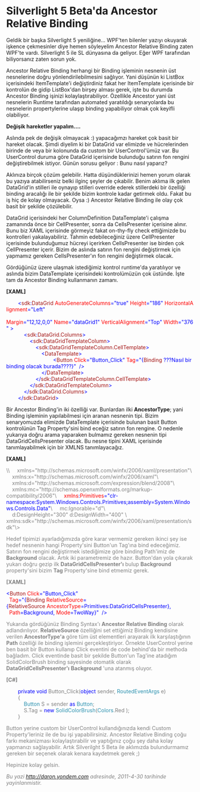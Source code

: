 # Silverlight 5 Beta'da Ancestor Relative Binding
Geldik bir başka Silverlight 5 yeniliğine... WPF'ten bilenler yazıyı
okuyarak işkence çekmesinler diye hemen söyleyelim Ancestor Relative
Binding zaten WPF'te vardı. Silverlight 5 ile SL dünyasına da geliyor.
Eğer WPF tarafından biliyorsanız zaten sorun yok.

Ancestor Relative Binding herhangi bir Binding işleminin nesnenin üst
nesnelerine doğru yönlendirilebilmesini sağlıyor. Yani düşünün ki
ListBox içerisindeki ItemTemplate'i değiştirdiniz fakat her ItemTemplate
içerisinde bir kontrolün de gidip ListBox'dan birşey alması gerek, işte
bu durumda Ancestor Binding işinizi kolaylaştırabiliyor. Özellikle
Ancestor yani üst nesnelerin Runtime tarafından automated yaratıldığı
senaryolarda bu nesnelerin propertylerine ulaşıp binding yapabiliyor
olmak çok keyifli olabiliyor.

**Değişik hareketler yapalım....**

Aslında pek de değişik olmayacak :) yapacağımzı hareket çok basit bir
hareket olacak. Şimdi diyelim ki bir DataGrid var elimizde ve
hücrelerinden birinde de veya bir kolonunda da custom bir
UserControl'ümüz var. Bu UserControl duruma göre DataGrid içerisinde
bulunduğu satırın fon rengini değiştirebilmek istiyor. Günün sorusu
geliyor : Bunu nasıl yaparız?

Aklınıza birçok çözüm gelebilir. Hatta düşündüklerinizi hemen yorum
olarak bu yazıya atabilirseniz belki ilginç şeyler de çıkabilir. Benim
aklıma ilk gelen DataGrid'in stilleri ile oynayıp stilleri override
ederek stillerdeki bir özelliği binding aracalığı ile bir şekilde bizim
kontrole kadar getirmek oldu. Fakat bu iş hiç de kolay olmayacak. Oysa
:) Ancestor Relative Binding ile olay çok basit bir şekilde çözülebilir.

DataGrid içerisindeki her ColumnDefinition DataTemplate'i çalışma
zamanında önce bir CellPresenter, sonra da CellsPresenter içerisine
alınır. Bunu biz XAML içerisinde görmeyiz fakat on-thy-fly check
ettiğimizde bu kontrolleri yakalayabiliriz. Tahmin edebileceğiniz üzere
CellPresenter içerisinde bulunduğumuz hücreyi içerirken CellsPresenter
ise birden çok CellPresenter içerir. Bizim de aslında satırın fon
rengini değiştirmek için yapmamız gereken CellsPresenter'ın fon rengini
değiştirmek olacak.

Gördüğünüz üzere ulaşmak istediğimiz kontrol runtime'da yaratılıyor ve
aslında bizim DataTemplate içerisindeki kontrolümüzün çok üstünde. İşte
tam da Ancestor Binding kullanmanın zamanı.

**[XAML]**

<span style="color:#a31515;">         </span><span
style="color:blue;">\<</span><span
style="color:#a31515;">sdk</span><span style="color:blue;">:</span><span
style="color:#a31515;">DataGrid</span><span
style="color:red;"> AutoGenerateColumns</span><span
style="color:blue;">="true"</span><span
style="color:red;"> Height</span><span
style="color:blue;">="186"</span><span
style="color:red;"> HorizontalAlignment</span><span
style="color:blue;">="Left"</span><span style="color:red;"> \
                    Margin</span><span
style="color:blue;">="12,12,0,0"</span><span
style="color:red;"> Name</span><span
style="color:blue;">="dataGrid1"</span><span
style="color:red;"> VerticalAlignment</span><span
style="color:blue;">="Top"</span><span
style="color:red;"> Width</span><span
style="color:blue;">="376" \></span>\
 <span style="color:#a31515;">            </span><span
style="color:blue;">\<</span><span
style="color:#a31515;">sdk</span><span style="color:blue;">:</span><span
style="color:#a31515;">DataGrid.Columns</span><span
style="color:blue;">\></span>\
 <span style="color:#a31515;">                </span><span
style="color:blue;">\<</span><span
style="color:#a31515;">sdk</span><span style="color:blue;">:</span><span
style="color:#a31515;">DataGridTemplateColumn</span><span
style="color:blue;">\></span>\
 <span style="color:#a31515;">                    </span><span
style="color:blue;">\<</span><span
style="color:#a31515;">sdk</span><span style="color:blue;">:</span><span
style="color:#a31515;">DataGridTemplateColumn.CellTemplate</span><span
style="color:blue;">\></span>\
 <span style="color:#a31515;">                        </span><span
style="color:blue;">\<</span><span
style="color:#a31515;">DataTemplate</span><span
style="color:blue;">\></span>\
 <span style="color:blue;">                               
\<</span><span style="color:#a31515;">Button</span><span
style="color:red;"> Click</span><span
style="color:blue;">="Button\_Click"</span><span
style="color:red;"> Tag</span><span style="color:blue;">="{</span><span
style="color:#a31515;">Binding</span><span
style="color:red;"> </span><span style="color:blue;">???Nasıl bir
binding olacak burada????}"</span> <span
style="color:blue;"> /\></span>\
 <span style="color:#a31515;">                        </span><span
style="color:blue;">\</</span><span
style="color:#a31515;">DataTemplate</span><span
style="color:blue;">\></span>\
 <span style="color:#a31515;">                    </span><span
style="color:blue;">\</</span><span
style="color:#a31515;">sdk</span><span style="color:blue;">:</span><span
style="color:#a31515;">DataGridTemplateColumn.CellTemplate</span><span
style="color:blue;">\></span>\
 <span style="color:#a31515;">                </span><span
style="color:blue;">\</</span><span
style="color:#a31515;">sdk</span><span style="color:blue;">:</span><span
style="color:#a31515;">DataGridTemplateColumn</span><span
style="color:blue;">\></span>\
 <span style="color:#a31515;">            </span><span
style="color:blue;">\</</span><span
style="color:#a31515;">sdk</span><span style="color:blue;">:</span><span
style="color:#a31515;">DataGrid.Columns</span><span
style="color:blue;">\></span>\
 <span style="color:#a31515;">        </span><span
style="color:blue;">\</</span><span
style="color:#a31515;">sdk</span><span style="color:blue;">:</span><span
style="color:#a31515;">DataGrid</span><span
style="color:blue;">\></span>

Bir Ancestor Binding'in iki özelliği var. Bunlardan ilki
**AncestorType**; yani Binding işleminin yapılabilmesi için aranan
nesnenin tipi. Bizim senaryomuzda elimizde DataTemplate içerisinde
bulunan basit Button kontrolünün Tag Property'sini bind eceğiz satırın
fon rengine. O nedenle yukarıya doğru arama yaparaken bulmamız gereken
nesnenin tipi DataGridCellsPresenter olacak. Bu nesne tipini XAML
içerisinde tanımlayabilmek için bir XMLNS tanımlayacağız.

**[XAML]**

<span style="color: gray;">
\<UserControl x:Class="SilverlightApplication11.MainPage"</span>\
 <span style="color: gray">   </span><span
style="color: gray;"> xmlns="http://schemas.microsoft.com/winfx/2006/xaml/presentation"</span>\
 <span style="color: gray">   </span><span
style="color: gray;"> xmlns:x="http://schemas.microsoft.com/winfx/2006/xaml"</span>\
 <span style="color: gray">   </span><span
style="color: gray;"> xmlns:d="http://schemas.microsoft.com/expression/blend/2008"</span>\
 <span style="color: gray">   </span><span
style="color: gray;"> xmlns:mc="http://schemas.openxmlformats.org/markup-compatibility/2006"</span>\
    <span style="color:red;"> xmlns</span><span
style="color:blue;">:</span><span
style="color:red;">Primitives</span><span
style="color:blue;">="clr-namespace:System.Windows.Controls.Primitives;assembly=System.Windows.Controls.Data"</span>\
 <span style="color: gray">   </span><span
style="color: gray;"> mc:Ignorable="d"</span>\
 <span style="color: gray">   </span><span
style="color: gray;"> d:DesignHeight="300" d:DesignWidth="400" \
   
xmlns:sdk="http://schemas.microsoft.com/winfx/2006/xaml/presentation/sdk"\></span>

Hedef tipimizi ayarladığımızda göre karar vermemiz gereken ikinci şey
ise hedef nesnenin hangi Property'sini Button'un Tag'ına bind
edeceğimiz. Satırın fon rengini değiştirmek istediğimize göre binding
Path'imiz de **Background** olacak. Artık iki parametremiz de hazır.
Button'dan yola çıkarak yukarı doğru gezip ilk
**DataGridCellsPresenter'ı** bulup **Background** property'sini bizim
**Tag** Property'sine bind etmemiz gerek.

**[XAML]**

<span style="color:blue;">\<</span><span
style="color:#a31515;">Button</span><span
style="color:red;"> Click</span><span
style="color:blue;">="Button\_Click"</span> \
   <span style="color:red;">Tag</span><span
style="color:blue;">="{</span><span
style="color:#a31515;">Binding</span><span
style="color:red;"> RelativeSource</span><span
style="color:blue;">={</span><span
style="color:#a31515;">RelativeSource</span><span
style="color:red;"> AncestorType</span><span
style="color:blue;">=Primitives:DataGridCellsPresenter},</span><span
style="color:red;"> \
  Path</span><span style="color:blue;">=Background,</span><span
style="color:red;"> Mode</span><span
style="color:blue;">=TwoWay}"</span> <span
style="color:blue;"> /\></span>

Yukarıda gördüğünüz Binding Syntax'ı **Ancestor Relative Binding**
olarak adlandırılıyor. **RelativeSource** özelliğini set ettiğimiz
Binding kendisine verilen **AncestorType'a** göre tüm üst elementleri
arayarak ilk karşılaştığının **Path** özelliği ile binding işlemini
gerçekleştiriyor. Örnekte UserControl yerine ben basit bir Button
kullanıp Click eventini de code behind'da bir methoda bağladım. Click
eventinde basit bir şekilde Button'un Tag'ine atadığım SolidColorBrush
binding sayesinde otomatik olarak **DataGridCellsPresenter'ı**
**Background** 'una atanmış oluyor.

**[C\#]**

        <span style="color:blue;">private</span> <span
style="color:blue;">void</span> Button\_Click(<span
style="color:blue;">object</span> sender, <span
style="color:#2b91af;">RoutedEventArgs</span> e)\
         {\
            <span style="color:#2b91af;">Button</span> S = sender <span
style="color:blue;">as</span> <span
style="color:#2b91af;">Button</span>;\
             S.Tag = <span style="color:blue;">new</span> <span
style="color:#2b91af;">SolidColorBrush</span>(<span
style="color:#2b91af;">Colors</span>.Red );\
         }

Button yerine custom bir UserControl kullandığınızda kendi Custom
Property'leriniz ile de bu işi yapabilirsiniz. Ancestor Relative Binding
çoğu farkı mekanizması kolaylaştırabilir ve yaptığınız çoğu şey daha
kolay yapmanızı sağlayabilir. Artık Silverilght 5 Beta ile aklımızda
bulundurmamız gereken bir seçenek olarak kenara kaydetmek gerek ;)

Hepinize kolay gelsin.



*Bu yazi http://daron.yondem.com adresinde, 2011-4-30 tarihinde yayinlanmistir.*
